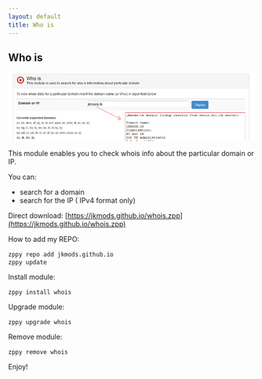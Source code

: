 ```yaml
---
layout: default
title: Who is
---
```


## Who is
![cpuraminfo](https://raw.githubusercontent.com/jkmods/jkmods.github.io/master/whois.png)

This module enables you to check whois info about the particular domain or IP.

You can:

- search for a domain
- search for the IP ( IPv4 format only)


Direct download:
[https://jkmods.github.io/whois.zpp](https://jkmods.github.io/whois.zpp)

How to add my REPO:
```
zppy repo add jkmods.github.io
zppy update
```

Install module:
```
zppy install whois
```

Upgrade module:
```
zppy upgrade whois
```

Remove module:
```
zppy remove whois
```

Enjoy!
